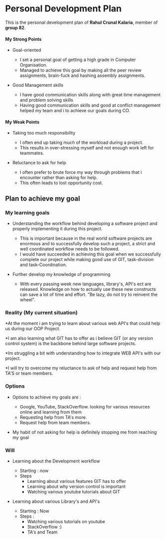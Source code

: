 # Personal Development Plan

This is the personal development plan of **Rahul Crunal Kalaria**, member of **group 82**.

#### My Strong Points 

* Goal-oriented 
	* I set a personal goal of getting a high grade in Computer Organisation. 
	* Managed to achieve this goal by making all the peer review assignments, brain-fuck and hashing assembly assignments. 

* Good Management skills
	* I have good communication skills along with great time management and problem solving skills
	* Having good communication skills and good at conflict management helped my team and i to achieve our goals during CO. 

#### My Weak Points 
* Taking too much responsibility
	* I often end up taking much of the workload during a project.
	* This results in over-stressing myself and not enough work left for teammates.

* Reluctance to ask for help
	* I often prefer to brute force my way through problems that i encounter rather than asking for help. 
	* This often leads to lost opportunity cost.

## Plan to achieve my goal

### My learning goals

* Understanding the workflow behind developing a software project and properly implementing it during this project. 
	* This is important because in the real world software projects are enormous and to successfully develop such a project, a strict and well coordinated workflow needs to be followed. 
	* I would have succeeded in achieving this goal when we successfully complete our project while making good use of GIT, task-division and task-Coordination.

* Further develop my knowledge of programming 
	* With every passing week new languages, library's, API's ect are released. Knowledge on how to actually use these new constructs can save a lot of time and effort. "Be lazy, do not try to reinvent the wheel".

### Reality (My current situation)

*At the moment i am trying to learn about various web API's that could help us during our OOP Project. 

*I am also learning what GIT has to offer as i believe GIT (or any version control system) is the backbone behind large software projects. 

*Im struggling a bit with understanding how to integrate WEB API's with our project. 

*I will try to overcome my reluctance to ask of help and request help from TA'S or team members. 

### Options 
* Options to achieve my goals are :
	* Google, YouTube, StackOverflow. looking for various resources online and learning from them
	* Requesting help from TA's more.
	* Request help from team members. 
	
* My habit of not asking for help is definitely stopping me from reaching my goal

### Will 

* Learning about the Development workflow		
	* Starting : now 
	* Steps 
		* Learning about various features GIT has to offer 
		* Learning about why version control is important 	
		* Watching various youtube tutorials about GIT 


* Learning about various Library's and API's 
 	* Starting : Now
 	* Steps :			
		* Watching various tutorials on youtube 
		* StackOverflow :)
		* TA's and Team